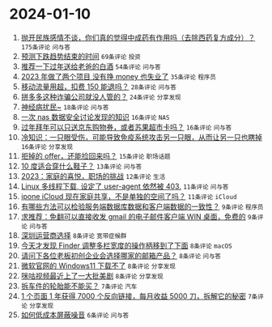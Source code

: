 # 2024-01-10

1. [抛开民族感情不谈，你们真的觉得中成药有作用吗（去除西药复方成分）？](https://www.v2ex.com/t/1007368) `175条评论` `问与答`
1. [预测下跌趋势结束的时间](https://www.v2ex.com/t/1007350) `69条评论` `投资`
1. [推荐一下过年送给老爸的白酒](https://www.v2ex.com/t/1007379) `54条评论` `问与答`
1. [2023 年做了两个项目 没有挣 money 也失业了](https://www.v2ex.com/t/1007354) `35条评论` `程序员`
1. [移动流量用超，扣费 150 能退吗？](https://www.v2ex.com/t/1007372) `28条评论` `问与答`
1. [拼多多这种诈骗公司就没人管的？](https://www.v2ex.com/t/1007395) `24条评论` `分享发现`
1. [神经病扰民~](https://www.v2ex.com/t/1007364) `18条评论` `问与答`
1. [一次 nas 数据安全讨论发现的知识](https://www.v2ex.com/t/1007363) `16条评论` `NAS`
1. [过年拜年可以只送京东购物券，或者苏果超市卡吗？](https://www.v2ex.com/t/1007357) `16条评论` `问与答`
1. [冷知识：一只眼受伤，可能导致免疫系统攻击另一只眼，从而让另一只也瞎掉](https://www.v2ex.com/t/1007348) `16条评论` `分享发现`
1. [拒掉的 offer，还能捡回来吗？](https://www.v2ex.com/t/1007411) `15条评论` `职场话题`
1. [10 度适合穿什么鞋子？](https://www.v2ex.com/t/1007351) `13条评论` `问与答`
1. [2023：家庭的喜悦，职场的挑战](https://www.v2ex.com/t/1007377) `12条评论` `生活`
1. [Linux 多线程下载, 设定了 user-agent 依然被 403.](https://www.v2ex.com/t/1007415) `11条评论` `问与答`
1. [ipone iCloud 现在家庭共享，不是单独的空间了吗？](https://www.v2ex.com/t/1007353) `11条评论` `iCloud`
1. [有哪些方法可以检验服务端数据库数据和客户端数据的一致性？](https://www.v2ex.com/t/1007381) `9条评论` `程序员`
1. [求推荐：免翻可以直接收发 gmail 的电子邮件客户端 WIN 桌面，免费的](https://www.v2ex.com/t/1007360) `9条评论` `问与答`
1. [深圳运营商选择](https://www.v2ex.com/t/1007388) `8条评论` `宽带症候群`
1. [今天才发现 Finder 调整多栏宽度的操作柄移到了下面](https://www.v2ex.com/t/1007384) `8条评论` `macOS`
1. [请问下各位老板初创企业会选择哪家的邮箱产品？](https://www.v2ex.com/t/1007383) `8条评论` `问与答`
1. [微软官网的 Windows11 下载不了](https://www.v2ex.com/t/1007378) `8条评论` `分享发现`
1. [咪咕视频最近上了一大批美剧](https://www.v2ex.com/t/1007358) `8条评论` `分享发现`
1. [拆车件的轮胎能不能买？](https://www.v2ex.com/t/1007425) `7条评论` `汽车`
1. [1 个页面 1 年获得 7000 个反向链接，每月收益 5000 刀，拆解它的秘密](https://www.v2ex.com/t/1007404) `7条评论` `分享发现`
1. [如何低成本屏蔽噪音](https://www.v2ex.com/t/1007396) `6条评论` `问与答`
